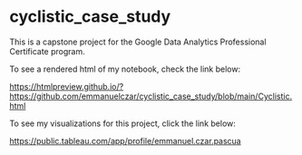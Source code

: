 # cyclistic_case_study

This is a capstone project for the Google Data Analytics Professional Certificate program.

To see a rendered html of my notebook, check the link below: 

https://htmlpreview.github.io/?https://github.com/emmanuelczar/cyclistic_case_study/blob/main/Cyclistic.html

To see my visualizations for this project, click the link below:

https://public.tableau.com/app/profile/emmanuel.czar.pascua

